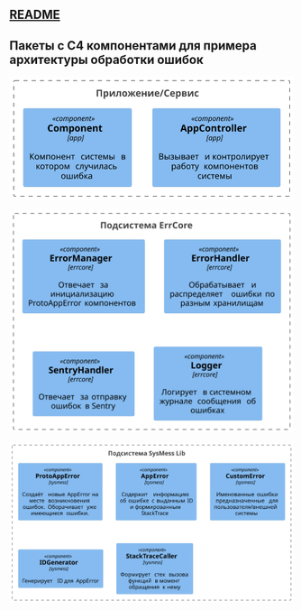 [README](../../../README.md)
---

## Пакеты с C4 компонентами для примера архитектуры обработки ошибок
![image](../../resources/packages/c4/app.svg)

![image](../../resources/packages/c4/errcore.svg)

![image](../../resources/packages/c4/sysmess.svg)
